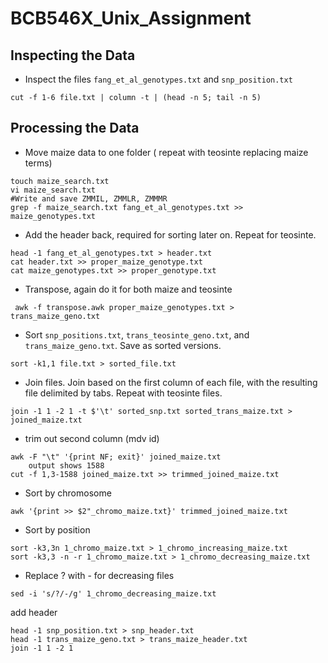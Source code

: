 # BCB546X_Unix_Assignment
## Inspecting the Data
* Inspect the files `fang_et_al_genotypes.txt` and `snp_position.txt`

```
cut -f 1-6 file.txt | column -t | (head -n 5; tail -n 5)

```
## Processing the Data
* Move maize data to one folder ( repeat with teosinte replacing maize terms)

```
touch maize_search.txt 
vi maize_search.txt
#Write and save ZMMIL, ZMMLR, ZMMMR
grep -f maize_search.txt fang_et_al_genotypes.txt >> maize_genotypes.txt
```
* Add the header back, required for sorting later on. Repeat for teosinte.
```
head -1 fang_et_al_genotypes.txt > header.txt
cat header.txt >> proper_maize_genotype.txt
cat maize_genotypes.txt >> proper_genotype.txt
```
* Transpose, again do it for both maize and teosinte
```
 awk -f transpose.awk proper_maize_genotypes.txt > trans_maize_geno.txt
```

* Sort `snp_positions.txt`, `trans_teosinte_geno.txt`, and `trans_maize_geno.txt`. Save as sorted versions.
```
sort -k1,1 file.txt > sorted_file.txt
```
* Join files. Join based on the first column of each file, with the resulting file delimited by tabs. Repeat with teosinte files.
```
join -1 1 -2 1 -t $'\t' sorted_snp.txt sorted_trans_maize.txt > joined_maize.txt
```

* trim out second column (mdv id)
```
awk -F "\t" '{print NF; exit}' joined_maize.txt
	output shows 1588
cut -f 1,3-1588 joined_maize.txt >> trimmed_joined_maize.txt
```


* Sort by chromosome
```
awk '{print >> $2"_chromo_maize.txt}' trimmed_joined_maize.txt
```
* Sort by position
```
sort -k3,3n 1_chromo_maize.txt > 1_chromo_increasing_maize.txt
sort -k3,3 -n -r 1_chromo_maize.txt > 1_chromo_decreasing_maize.txt
```
* Replace ? with - for decreasing files
```
sed -i 's/?/-/g' 1_chromo_decreasing_maize.txt
```

add header
```
head -1 snp_position.txt > snp_header.txt
head -1 trans_maize_geno.txt > trans_maize_header.txt
join -1 1 -2 1
```

<!--stackedit_data:
eyJoaXN0b3J5IjpbLTIyMDQzNDczMyw3NzMzMDAzNTIsLTIwOD
Q2NDk4ODgsLTkxMDEzNDAwMSwtMTkyNjU0MzY4NiwtMTk0NTY0
MDQ5NywxMzQ3NjMyODkyLDEwMjM2MjQ1MDksLTY2MjU2NDY0LD
EyMjE3NTk3NTgsMTQ4MTI2OTE3NiwtMTIyOTg2NDA4OCwtMTc5
NzY0MzE3MywtODgyNTI0OTA0LC0xODIxMDY3ODI3LDg1MDUwNj
k3NSwtMzA4NTMwMjYwLDExNDM2NjI1NjEsLTE5NTg2MDIzNzAs
MTYyNjE2MDQxXX0=
-->